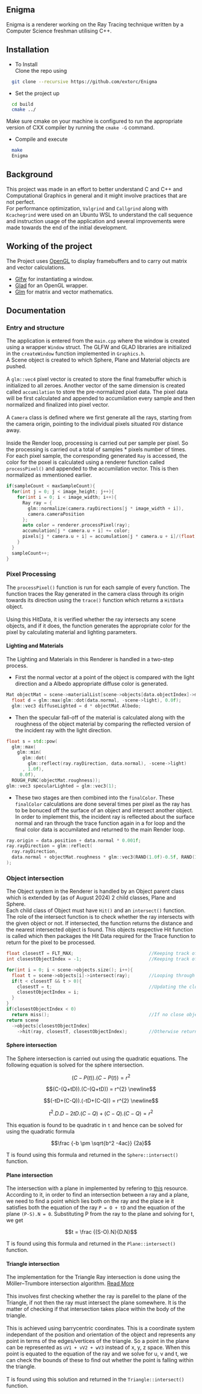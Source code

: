 ## Enigma
Enigma is a renderer working on the Ray Tracing technique written by a Computer Science freshman utilising C++.
## Installation
* To Install <br>
Clone the repo using <br>
```bash
  git clone --recursive https://github.com/extorc/Enigma
```
* Set the project up <br>
```bash
  cd build
  cmake ../
```
Make sure cmake on your machine is configured to run the appropriate version of CXX compiler by running the `cmake -G` command.
* Compile and execute
```bash
  make
  Enigma
```
## Background
This project was made in an effort to better understand C and C++ and Computational Graphics in general and it might involve practices that are not perfect.<br>
For performance optimization, `Valgrind` and `Callgrind` along with `Kcachegrind` were used on an Ubuntu WSL to understand the call sequence and instruction usage of the application and several improvements were made towards the end of the initial development.
## Working of the project
The Project uses <a href = "https://www.opengl.org/">OpenGL</a> to display framebuffers and to carry out matrix and vector calculations.<br>
* <a href = "https://github.com/glfw/glfw">Glfw</a> for instantiating a window.
* <a href = "https://github.com/Dav1dde/glad">Glad</a> for an OpenGL wrapper.
* <a href = "https://github.com/g-truc/glm">Glm</a> for matrix and vector mathematics.
## Documentation
### Entry and structure
The application is entered from the `main.cpp` where the window is created using a wrapper `Window` struct. The GLFW and GLAD libraries are initialized in the `createWindow` function implemented in `Graphics.h`.<br>
A Scene object is created to which Sphere, Plane and Material objects are pushed.<br><br>
A `glm::vec4` pixel vector is created to store the final framebuffer which is initialized to all zeroes. Another vector of the same dimension is created called `accumilation` to store the pre-normalized pixel data. The pixel data will be first calculated and appended to accumilation every sample and then normalized and finalized into pixel vector.<br><br>
A `Camera` class is defined where we first generate all the rays, starting from the camera origin, pointing to the individual pixels situated `FOV` distance away.<br><br>
Inside the Render loop, processing is carried out per sample per pixel. So the processing is carried out a total of samples * pixels number of times. For each pixel sample, the corresponding generated `Ray` is accessed, the color for the poxel is calculated using a renderer function called `processPixel()` and appended to the accumilation vector. This is then normalized as mmentioned earlier.
```c++
if(sampleCount < maxSampleCount){
  for(int j = 0; j < image_height; j++){
    for(int i = 0; i < image_width; i++){                                             //For every pixel on the screen
      Ray ray = {
        glm::normalize(camera.rayDirections[j * image_width + i]),
        camera.cameraPosition
      };                                                                              //Generate a ray
      auto color = renderer.processPixel(ray);                                        //And process the ray
      accumulation[j * camera.u + i] += color;                                        //Accumulate the data processed
      pixels[j * camera.u + i] = accumulation[j * camera.u + i]/(float)sampleCount;   //Normalize pixel data based on sample count
    }
  }
  sampleCount++;                                                                      //Update sample count
}
```
### Pixel Processing
The `processPixel()` function is run for each sample of every function. The function traces the Ray generated in the camera class through its origin towards its direction using the `trace()` function which returns a `HitData` object.<br><br> Using this HitData, it is verified whether the ray intersects any scene objects, and if it does, the function generates the appropriate color for the pixel by calculating material and lighting parameters.
#### Lighting and Materials
The Lighting and Materials in this Renderer is handled in a two-step process.
* First the normal vector at a point of the object is compared with the light direction and a Albedo appropriate diffuse color is generated.
```c++
Mat objectMat = scene->materialList[scene->objects[data.objectIndex]->matIndex];
  float d = glm::max(glm::dot(data.normal, -scene->light), 0.0f);
  glm::vec3 diffuseLighted = d * objectMat.Albedo;
```
* Then the specular fall-off of the material is calculated along with the roughness of the object material by comparing the reflected version of the incident ray with the light direction.
```c++
float s = std::pow(
  glm::max(
    glm::min(
      glm::dot(
        glm::reflect(ray.rayDirection, data.normal), -scene->light)
      , 1.0f),
     0.0f),
  ROUGH_FUNC(objectMat.roughness));
glm::vec3 specularLighted = glm::vec3(1);
```
* These two stages are then combined into the `finalColor`. These `finalColor` calculations are done several times per pixel as the ray has to be bonuced off the surface of an object and intersect another object.<br> In order to implement this, the incident ray is reflected about the surface normal and ran through the trace function again in a for loop and the final color data is accumilated and returned to the main Render loop.
```c++
ray.origin = data.position + data.normal * 0.001f;
ray.rayDirection = glm::reflect(
  ray.rayDirection,
  data.normal + objectMat.roughness * glm::vec3(RAND(1.0f)-0.5f, RAND(1.0f)-0.5f, RAND(1.0f)-0.5f)
);
```
### Object intersection
The Object system in the Renderer is handled by an Object parent class which is extended by (as of August 2024) 2 child classes, Plane and Sphere.<br>
Each child class of Object must have `Hit()` and an `intersect()` function. The role of the intersect function is to check whether the ray intersects with the given object or not. If intersected, the function returns the distance and the nearest intersected object is found. This objects respective Hit function is called which then packages the Hit Data required for the Trace function to return for the pixel to be processed.<br>
```c++
float closestT = FLT_MAX;                            //Keeping track of Closest distance of collision
int closestObjectIndex = -1;                         //Keeping track of the closest object at the closest distance

for(int i = 0; i < scene->objects.size(); i++){
  float t = scene->objects[i]->intersect(ray);       //Looping through all the object's respective intersect functions
  if(t < closestT && t > 0){
    closestT = t;                                    //Updating the closest distance and object if we have a nearer candidate
    closestObjectIndex = i;
  }
}
if(closestObjectIndex < 0)
  return miss();                                     //If no close object was detected, run the global miss function
return scene
  ->objects[closestObjectIndex]
    ->hit(ray, closestT, closestObjectIndex);        //Otherwise return the data about this collision
```
#### Sphere intersection
The Sphere intersection is carried out using the quadratic equations. 
The following equation is solved for the sphere intersection.
```math
(C-P(t)).(C-P(t)) = r^{2}
```
```math
(C-(Q+tD)).(C-(Q+tD)) = r^{2} \newline
```
```math
(-tD+(C-Q)).(-tD+(C-Q)) = r^{2} \newline
```
```math
t^{2}.D.D − 2tD.(C−Q)+(C−Q).(C−Q) = r^{2}
```
This equation is found to be quadratic in `t` and hence can be solved for using the quadratic formula
```math
\frac {-b \pm \sqrt{b^2 -4ac}} {2a}
```
T is found using this formula and returned in the `Sphere::intersect()` function.
#### Plane intersection
The intersection with a plane in implemented by refering to <a href = "https://lousodrome.net/blog/light/2020/07/03/intersection-of-a-ray-and-a-plane/">this</a> resource.<br>
According to it, in order to find an intersection between a ray and a plane, we need to find a point which lies both on the ray and the place ie it satisfies both the equation of the ray `P = O + tD` and the equation of the plane `(P-S).N = 0`. Substituting P from the ray to the plane and solving for t, we get
```math
t = \frac {(S-O).N}{D.N}
```
T is found using this formula and returned in the `Plane::intersect()` function.
#### Triangle intersection
The implementation for the Triangle Ray intersection is done using the Möller–Trumbore intersection algorithm.
<a href = "https://en.wikipedia.org/wiki/M%C3%B6ller%E2%80%93Trumbore_intersection_algorithm">Read More</a><br><br>
This involves first checking whether the ray is parellel to the plane of the Triangle, if not then the ray must intersect the plane somewhere. It is the matter of checking if that intersection takes place within the body of the triangle.<br><br>
This is achieved using barrycentric coordinates.
This is a coordinate system independant of the position and orientation of the object and represents any point in terms of the edges/vertices of the triangle. So a point in the plane can be represented as `uV1 + vV2 + wV3` instead of x, y, z space. When this point is equated to the equation of the ray and we solve for u, v and t, we can check the bounds of these to find out whether the point is falling within the triangle.<br><br>
T is found using this solution and returned in the `Triangle::intersect()` function.
